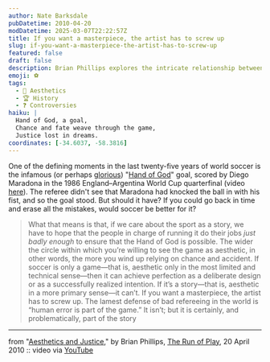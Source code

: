 ```yaml
---
author: Nate Barksdale
pubDatetime: 2010-04-20
modDatetime: 2025-03-07T22:22:57Z
title: If you want a masterpiece, the artist has to screw up
slug: if-you-want-a-masterpiece-the-artist-has-to-screw-up
featured: false
draft: false
description: Brian Phillips explores the intricate relationship between human error, storytelling, and the aesthetics of soccer, reflecting on the infamous "Hand of God" goal.
emoji: ⚽
tags:
  - 🎨 Aesthetics
  - 🏆 History
  - ❓ Controversies
haiku: |
  Hand of God, a goal,  
  Chance and fate weave through the game,  
  Justice lost in dreams.
coordinates: [-34.6037, -58.3816]
---
```


One of the defining moments in the last twenty-five years of world soccer is the infamous (or perhaps [glorious](http://news.bbc.co.uk/sport2/hi/football/2396503.stm)) "[Hand of God](http://en.wikipedia.org/wiki/Argentina_v_England_%281986_FIFA_World_Cup_quarter-final%29#.22Hand_of_God.22_goal)" goal, scored by Diego Maradona in the 1986 England–Argentina World Cup quarterfinal (video [here](http://www.youtube.com/watch?v=TBXZx0Ky4gE&feature=player_embedded#!)). The referee didn't see that Maradona had knocked the ball in with his fist, and so the goal stood. But should it have? If you could go back in time and erase all the mistakes, would soccer be better for it?

> What that means is that, if we care about the sport as a story, we have to hope that the people in charge of running it do their jobs _just badly enough_ to ensure that the Hand of God is possible. The wider the circle within which you’re willing to see the game as aesthetic, in other words, the more you wind up relying on chance and accident. If soccer is only a game—that is, aesthetic only in the most limited and technical sense—then it can achieve perfection as a deliberate design or as a successfully realized intention. If it’s a story—that is, aesthetic in a more primary sense—it can’t. If you want a masterpiece, the artist has to screw up. The lamest defense of bad refereeing in the world is “human error is part of the game.” It isn’t; but it is certainly, and problematically, part of the story

---

from "[Aesthetics and Justice](<http://www.runofplay.com/2010/04/20/aesthetics-and-justice/?utm_source=feedburner&utm_medium=feed&utm_campaign=Feed:+runofplay+(The+Run+of+Play)&utm_content=Google+Reader>)," by Brian Phillips, [The Run of Play](<http://www.runofplay.com/2010/04/20/aesthetics-and-justice/?utm_source=feedburner&utm_medium=feed&utm_campaign=Feed:+runofplay+(The+Run+of+Play)&utm_content=Google+Reader>), 20 April 2010 :: video via [YouTube](http://www.youtube.com/watch?v=TBXZx0Ky4gE)

